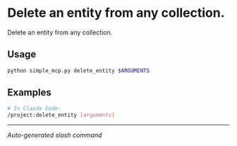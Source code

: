 # Delete an entity from any collection.

Delete an entity from any collection.

## Usage

```bash
python simple_mcp.py delete_entity $ARGUMENTS
```

## Examples

```bash
# In Claude Code:
/project:delete_entity [arguments]
```

---
*Auto-generated slash command*
